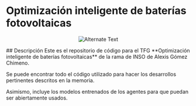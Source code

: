 # Optimización inteligente de baterías fotovoltaicas
<p align="center">
  <img src="https://github.com/AlexisGitHu/SmartMicrogrids/assets/56341573/208fa8eb-b56c-4d20-8602-f474344178a6" alt="Alternate Text">
</p>
## Descripción
Este es el repositorio de código para el TFG **Optimización inteligente de baterías fotovoltaicas**  de la rama de INSO de Alexis Gómez Chimeno.

Se puede encontrar todo el código utilizado para hacer los desarrollos pertinentes descritos en la memoria.

Asimismo, incluye los modelos entrenados de los agentes para que puedan ser abiertamente usados.

